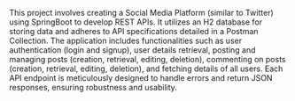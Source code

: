 This project involves creating a Social Media Platform (similar to Twitter) using SpringBoot to develop REST APIs. It utilizes an H2 database for storing data and adheres to API specifications detailed in a Postman Collection. The application includes functionalities such as user authentication (login and signup), user details retrieval, posting and managing posts (creation, retrieval, editing, deletion), commenting on posts (creation, retrieval, editing, deletion), and fetching details of all users. Each API endpoint is meticulously designed to handle errors and return JSON responses, ensuring robustness and usability.
